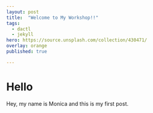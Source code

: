 ```yaml
---
layout: post
title:  "Welcome to My Workshop!!"
tags:
  - dactl
  - jekyll
hero: https://source.unsplash.com/collection/430471/
overlay: orange
published: true

---
```


# Hello

Hey, my name is Monica and this is my first post.
